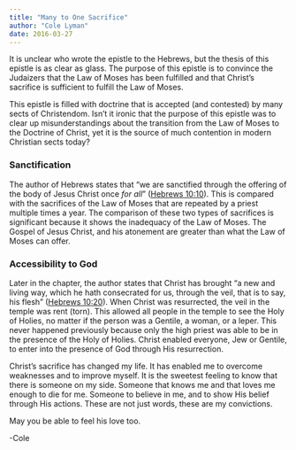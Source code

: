 ```yaml
---
title: "Many to One Sacrifice"
author: "Cole Lyman"
date: 2016-03-27
---
```


It is unclear who wrote the epistle to the Hebrews, but the thesis of this epistle is as clear as glass. The purpose of this epistle is to convince the Judaizers that the Law of Moses has been fulfilled and that Christ’s sacrifice is sufficient to fulfill the Law of Moses.

This epistle is filled with doctrine that is accepted (and contested) by many sects of Christendom. Isn’t it ironic that the purpose of this epistle was to clear up misunderstandings about the transition from the Law of Moses to the Doctrine of Christ, yet it is the source of much contention in modern Christian sects today?


### Sanctification

The author of Hebrews states that “we are sanctified through the offering of the body of Jesus Christ once _for all_” ([Hebrews 10:10]("https://www.lds.org/scriptures/nt/heb/10.10?lang=eng#9")). This is compared with the sacrifices of the Law of Moses that are repeated by a priest multiple times a year. The comparison of these two types of sacrifices is significant because it shows the inadequacy of the Law of Moses. The Gospel of Jesus Christ, and his atonement are greater than what the Law of Moses can offer.


### Accessibility to God

Later in the chapter, the author states that Christ has brought “a new and living way, which he hath consecrated for us, through the veil, that is to say, his flesh” ([Hebrews 10:20]("https://www.lds.org/scriptures/nt/heb/10.20#19")). When Christ was resurrected, the veil in the temple was rent (torn). This allowed all people in the temple to see the Holy of Holies, no matter if the person was a Gentile, a woman, or a leper. This never happened previously because only the high priest was able to be in the presence of the Holy of Holies. Christ enabled everyone, Jew or Gentile, to enter into the presence of God through His resurrection.

Christ’s sacrifice has changed my life. It has enabled me to overcome weaknesses and to improve myself. It is the sweetest feeling to know that there is someone on my side. Someone that knows me and that loves me enough to die for me. Someone to believe in me, and to show His belief through His actions. These are not just words, these are my convictions.

May you be able to feel his love too.

-Cole
